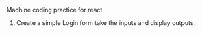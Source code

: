 Machine coding practice for react.

1) Create a simple Login form take the inputs and display outputs.
